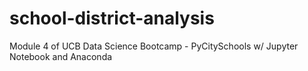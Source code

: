 # school-district-analysis
Module 4 of UCB Data Science Bootcamp - PyCitySchools w/ Jupyter Notebook and Anaconda
